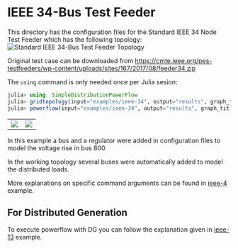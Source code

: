 # IEEE 34-Bus Test Feeder

This directory has the configuration files for the Standard IEEE 34 Node Test Feeder which has the following topology:
<img src="https://github.com/gisel-uninorte/SimpleDistributionPowerFlow.jl/blob/main/images/ieee_34_bus_std_test_feeder.png" alt="Standard IEEE 34-Bus Test Feeder Topology">

Original test case can be downloaded from https://cmte.ieee.org/pes-testfeeders/wp-content/uploads/sites/167/2017/08/feeder34.zip

The `using` command is only needed once per Julia sesion:
```julia
julia> using  SimpleDistributionPowerFlow
julia> gridtopology(input="examples/ieee-34", output="results", graph_title="IEEE 34 Node Test Feeder")
julia> powerflow(input="examples/ieee-34", output="results", graph_title="IEEE 34 Node Test Feeder")
```

<table>
  <tr>
    <td><img src="https://github.com/gisel-uninorte/SimpleDistributionPowerFlow.jl/blob/main/images/ieee_34_bus_example_input_topology.png"</td>
    <td><img src="https://github.com/gisel-uninorte/SimpleDistributionPowerFlow.jl/blob/main/images/ieee_34_bus_example_working_topology.png"</td>
  </tr>
</table>

In this example a bus and a regulator were added in configuration files to model the voltage rise in bus 800. 

In the working topology several buses were automatically added to model the distributed loads.

More explanations on specific command arguments can be found in [ieee-4](https://github.com/gisel-uninorte/SimpleDistributionPowerFlow.jl/tree/main/examples/ieee-4) example. 

## For Distributed Generation
To execute powerflow with DG you can follow the explanation given in [ieee-13](https://github.com/gisel-uninorte/SimpleDistributionPowerFlow.jl/tree/main/examples/ieee-13) example.


